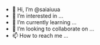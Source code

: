 - 👋 Hi, I’m @saiaiuua
- 👀 I’m interested in ...
- 🌱 I’m currently learning ...
- 💞️ I’m looking to collaborate on ...
- 📫 How to reach me ...

<!---
saiaiuua/saiaiuua is a ✨ special ✨ repository because its `README.md` (this file) appears on your GitHub profile.
You can click the Preview link to take a look at your changes.
--->
